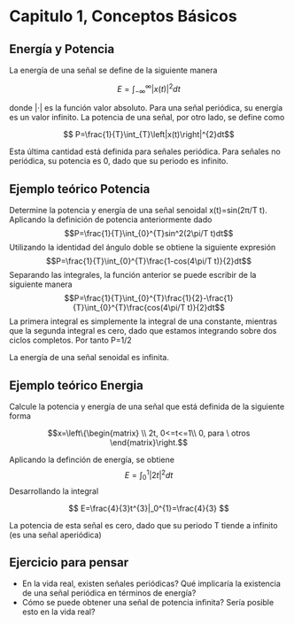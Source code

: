 # Capitulo 1, Conceptos Básicos
## Energía y Potencia

La energía de una señal se define de la siguiente manera

$$ E=\int_{-\infty}^{\infty}|x(t)|^{2}dt $$

donde |⋅| es la función valor absoluto. Para una señal periódica, su energía es un valor infinito. La potencia de una señal, por otro lado, se define como

$$ P=\frac{1}{T}\int_{T}\left|x(t)\right|^{2}dt$$

Esta última cantidad está definida para señales periódica. Para señales no periódica, su potencia es 0, dado que su periodo es infinito.

## Ejemplo teórico Potencia

Determine la potencia y energía de una señal senoidal x(t)=sin⁡(2π/T t).
Aplicando la definición de potencia anteriormente dado
$$P=\frac{1}{T}\int_{0}^{T}sin^2⁡(2\pi/T t)dt$$
Utilizando la identidad del ángulo doble se obtiene la siguiente expresión  
$$P=\frac{1}{T}\int_{0}^{T}\frac{1-cos(4\pi/T t)}{2}dt$$
Separando las integrales, la función anterior se puede escribir de la siguiente manera
$$P=\frac{1}{T}\int_{0}^{T}\frac{1}{2}-\frac{1}{T}\int_{0}^{T}\frac{cos(4\pi/T t)}{2}dt$$
La primera integral es simplemente la integral de una constante, mientras que la segunda integral es cero, dado que estamos integrando sobre dos ciclos completos. Por tanto
P=1/2

La energía de una señal senoidal es infinita.

## Ejemplo teórico Energia

Calcule la potencia y energía de una señal que está definida de la siguiente forma

$$x=\left\{\begin{matrix}
\\ 
2t, 0<=t<=1\\
0, para \ otros
\end{matrix}\right.$$

Aplicando la definción de energía, se obtiene
$$ E=\int_{0}^{1}\left| 2t \right|^2dt $$
Desarrollando la integral

$$ E=\frac{4}{3}t^{3}|_0^{1}=\frac{4}{3} $$

La potencia de esta señal es cero, dado que su periodo T tiende a infinito  (es una señal aperiódica) 

## Ejercicio para pensar

- En la vida real, existen señales periódicas? Qué implicaría la existencia de una señal periódica en términos de energía?
- Cómo se puede obtener una señal de potencia infinita? Sería posible esto en la vida real? 

